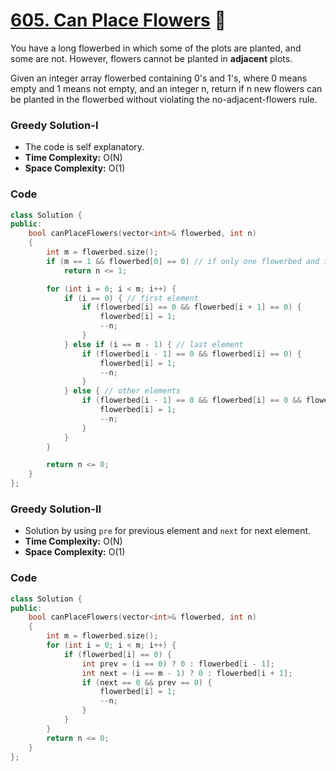 # [605. Can Place Flowers](https://leetcode.com/problems/can-place-flowers/) 🌟

You have a long flowerbed in which some of the plots are planted, and some are not. However, flowers cannot be planted in **adjacent** plots.

Given an integer array flowerbed containing 0's and 1's, where 0 means empty and 1 means not empty, and an integer n, return if n new flowers can be planted in the flowerbed without violating the no-adjacent-flowers rule.

### Greedy Solution-I

-   The code is self explanatory.
-   **Time Complexity:** O(N)
-   **Space Complexity:** O(1)

### Code

```cpp
class Solution {
public:
    bool canPlaceFlowers(vector<int>& flowerbed, int n)
    {
        int m = flowerbed.size();
        if (m == 1 && flowerbed[0] == 0) // if only one flowerbed and it is empty
            return n <= 1;

        for (int i = 0; i < m; i++) {
            if (i == 0) { // first element
                if (flowerbed[i] == 0 && flowerbed[i + 1] == 0) {
                    flowerbed[i] = 1;
                    --n;
                }
            } else if (i == m - 1) { // last element
                if (flowerbed[i - 1] == 0 && flowerbed[i] == 0) {
                    flowerbed[i] = 1;
                    --n;
                }
            } else { // other elements
                if (flowerbed[i - 1] == 0 && flowerbed[i] == 0 && flowerbed[i + 1] == 0) {
                    flowerbed[i] = 1;
                    --n;
                }
            }
        }

        return n <= 0;
    }
};
```

### Greedy Solution-II

-   Solution by using `pre` for previous element and `next` for next element.
-   **Time Complexity:** O(N)
-   **Space Complexity:** O(1)

### Code

```cpp
class Solution {
public:
    bool canPlaceFlowers(vector<int>& flowerbed, int n)
    {
        int m = flowerbed.size();
        for (int i = 0; i < m; i++) {
            if (flowerbed[i] == 0) {
                int prev = (i == 0) ? 0 : flowerbed[i - 1];
                int next = (i == m - 1) ? 0 : flowerbed[i + 1];
                if (next == 0 && prev == 0) {
                    flowerbed[i] = 1;
                    --n;
                }
            }
        }
        return n <= 0;
    }
};
```
